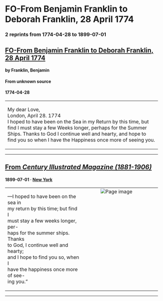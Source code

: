 
# FO-From Benjamin Franklin to Deborah Franklin, 28 April 1774

### 2 reprints from 1774-04-28 to 1899-07-01

## [FO-From Benjamin Franklin to Deborah Franklin, 28 April 1774](https://founders.archives.gov/documents/Franklin/01-21-02-0092)

#### by Franklin, Benjamin

#### From unknown source

#### 1774-04-28

<table style="width: 100%;"><tr><td style="width: 50%">

My dear Love,  
London, April 28. 1774  
I hoped to have been on the Sea in my Return by this time, but find I must stay a few Weeks longer, perhaps for the Summer Ships. Thanks to God I continue well and hearty, and hope to find you so when I have the Happiness once more of seeing you.  

</td></tr></table>

---

## [From _Century Illustrated Magazine (1881-1906)_](https://archive.org/details/sim_century-illustrated-monthly-magazine_1899-07_58_3/page/n84/mode/1up?view=theater)

#### 1899-07-01 &middot; [New York](http://dbpedia.org/resource/New_York_City)

<table style="width: 100%;"><tr><td style="width: 50%">

  
—I hoped to have been on the sea in  
my return by this time; but find I  
must stay a few weeks longer, per-  
haps for the summer ships. Thanks  
to God, I continue well and hearty;  
and I hope to find you so, when I  
have the happiness once more of see-  
ing you.”
</td><td style="width: 50%; max-height: 75%; margin: auto; display: block;">
<img alt="Page image" src="https://iiif.archive.org/iiif/sim_century-illustrated-monthly-magazine_1899-07_58_3&#0036;84/pct:52.240566,49.091880,29.481132,10.256410/600,/0/default.jpg"/>
</td>
</tr></table>

---

